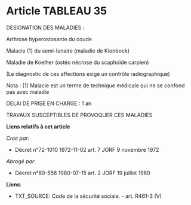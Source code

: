 # Article TABLEAU 35

DESIGNATION DES MALADIES : 

Arthrose hyperostosante du coude

Malacie (1) du semi-lunaire (maladie de Kienbock)

Maladie de Koelher (ostéo nécrose du scaphoïde carpien)

(Le diagnostic de ces affections exige un contrôle radiographique)

Nota : (1) Malacie est un terme de technique médicale qui ne se confond pas avec maladie

DELAI DE PRISE EN CHARGE : 1 an

TRAVAUX SUSCEPTIBLES DE PROVOQUER CES MALADIES

**Liens relatifs à cet article**

_Créé par_:

  - Décret n°72-1010 1972-11-02 art. 7 JORF 9 novembre 1972

_Abrogé par_:

  - Décret n°80-556 1980-07-15 art. 2 JORF 19 juillet 1980

**Liens**:

  - TXT_SOURCE: Code de la sécurité sociale. - art. R461-3 (V)
